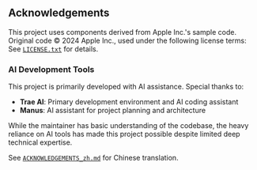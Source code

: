 ## Acknowledgements

This project uses components derived from Apple Inc.'s sample code.  
Original code © 2024 Apple Inc., used under the following license terms:  
See [`LICENSE.txt`](<ThirdParty/Apple Inc/CreatingADataVisualizationDashboardWithSwiftCharts/LICENSE.txt>) for details.

### AI Development Tools

This project is primarily developed with AI assistance. Special thanks to:
- **Trae AI**: Primary development environment and AI coding assistant
- **Manus**: AI assistant for project planning and architecture

While the maintainer has basic understanding of the codebase, the heavy reliance on AI tools has made this project possible despite limited deep technical expertise.

See [`ACKNOWLEDGEMENTS_zh.md`](ACKNOWLEDGEMENTS_zh.md) for Chinese translation.